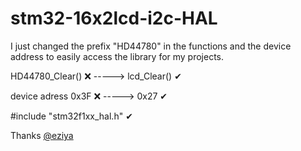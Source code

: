 # stm32-16x2lcd-i2c-HAL

I just changed the prefix "HD44780" in the functions and the device address to easily access the library for my projects.

HD44780_Clear() ❌ -----> lcd_Clear() ✔

device adress 0x3F ❌ -----> 0x27 ✔

#include "stm32f1xx_hal.h" ✔

Thanks [@eziya](https://github.com/eziya)



